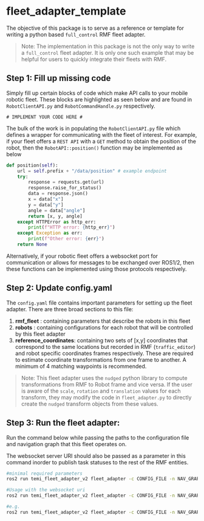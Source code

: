 # fleet_adapter_template

The objective of this package is to serve as a reference or template for writing a python based `full_control` RMF fleet adapter.

> Note: The implementation in this package is not the only way to write a `full_control` fleet adapter. It is only one such example that may be helpful for users to quickly integrate their fleets with RMF.

## Step 1: Fill up missing code
Simply fill up certain blocks of code which make API calls to your mobile robotic fleet.
These blocks are highlighted as seen below and are found in `RobotClientAPI.py` and `RobotCommandHandle.py` respectively.
```
# IMPLEMENT YOUR CODE HERE #
```

The bulk of the work is in populating the `RobotClientAPI.py` file which defines a wrapper for communicating with the fleet of interest.
For example, if your fleet offers a `REST API` with a `GET` method to obtain the position of the robot, then the `RobotAPI::position()` function may be implemented as below

```python
def position(self):
    url = self.prefix + "/data/position" # example endpoint
    try:
        response = requests.get(url)
        response.raise_for_status()
        data = response.json()
        x = data["x"]
        y = data["y"]
        angle = data["angle"]
        return [x, y, angle]
    except HTTPError as http_err:
        print(f"HTTP error: {http_err}")
    except Exception as err:
        print(f"Other error: {err}")
    return None

```

Alternatively, if your robotic fleet offers a websocket port for communication or allows for messages to be exchanged over ROS1/2, then these functions can be implemented using those protocols respectively.

## Step 2: Update config.yaml
The `config.yaml` file contains important parameters for setting up the fleet adapter. There are three broad sections to this file:

1. **rmf_fleet** : containing parameters that describe the robots in this fleet
2. **robots** : containing configurations for each robot that will be controlled by this fleet adapter
3. **reference_coordinates**: containing two sets of [x,y] coordinates that correspond to the same locations but recorded in RMF (`traffic_editor`) and robot specific coordinates frames respectively. These are required to estimate coordinate transformations from one frame to another. A minimum of 4 matching waypoints is recommended.

> Note: This fleet adapter uses the `nudged` python library to compute transformations from RMF to Robot frame and vice versa. If the user is aware of the `scale`, `rotation` and `translation` values for each transform, they may modify the code in `fleet_adapter.py` to directly create the `nudged` transform objects from these values.

## Step 3: Run the fleet adapter:

Run the command below while passing the paths to the configuration file and navigation graph that this fleet operates on.

The websocket server URI should also be passed as a parameter in this command inorder to publish task statuses to the rest of the RMF entities.

```bash
#minimal required parameters
ros2 run temi_fleet_adapter_v2 fleet_adapter -c CONFIG_FILE -n NAV_GRAPH

#Usage with the websocket uri
ros2 run temi_fleet_adapter_v2 fleet_adapter -c CONFIG_FILE -n NAV_GRAPH -s SERVER_URI

#e.g.
ros2 run temi_fleet_adapter_v2 fleet_adapter -c CONFIG_FILE -n NAV_GRAPH -s ws://localhost:7878
```
